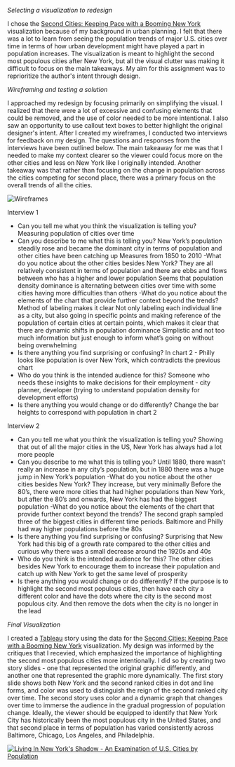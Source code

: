 *Selecting a visualization to redesign*

I chose the [Second Cities: Keeping Pace with a Booming New York](https://www.census.gov/dataviz/visualizations/036/) visualization because of my background in urban planning. I felt that there was a lot to learn from seeing the population trends of major U.S. cities over time in terms of how urban development might have played a part in population increases. The visualization is meant to highlight the second most populous cities after New York, but all the visual clutter was making it difficult to focus on the main takeaways. My aim for this assignment was to reprioritize the author's intent through design.

*Wireframing and testing a solution*

I approached my redesign by focusing primarily on simplifying the visual. I realized that there were a lot of excessive and confusing elements that could be removed, and the use of color needed to be more intentional. I also saw an opportunity to use callout text boxes to better highlight the original designer's intent. After I created my wireframes, I conducted two interviews for feedback on my design. The questions and responses from the interviews have been outlined below. The main takeaway for me was that I needed to make my context clearer so the viewer could focus more on the other cities and less on New York like I originally intended. Another takeaway was that rather than focusing on the change in population across the cities competing for second place, there was a primary focus on the overall trends of all the cities.

![Wireframes](Data-Portfolio/unnamed.jpg)

Interview 1

- Can you tell me what you think the visualization is telling you?
Measuring population of cities over time
- Can you describe to me what this is telling you?
New York’s population steadily rose and became the dominant city in terms of population and other cities have been catching up
Measures from 1850 to 2010
-What do you notice about the other cities besides New York?
They are all relatively consistent in terms of population and there are ebbs and flows between who has a higher and lower population
Seems that population density dominance is alternating between cities over time with some cities having more difficulties than others
-What do you notice about the elements of the chart that provide further context beyond the trends?
Method of labeling makes it clear
Not only labeling each individual line as a city, but also going in specific points and making reference of the population of certain cities at certain points, which makes it clear that there are dynamic shifts in population dominance
Simplistic and not too much information but just enough to inform what’s going on without being overwhelming
- Is there anything you find surprising or confusing?
In chart 2 - Philly looks like population is over New York, which contradicts the previous chart
- Who do you think is the intended audience for this?
Someone who needs these insights to make decisions for their employment - city planner, developer (trying to understand population density for development efforts)
- Is there anything you would change or do differently?
Change the bar heights to correspond with population in chart 2

 
Interview 2

- Can you tell me what you think the visualization is telling you?
Showing that out of all the major cities in the US, New York has always had a lot more people
- Can you describe to me what this is telling you?
Until 1880, there wasn’t really an increase in any city’s population, but in 1880 there was a huge jump in New York’s population 
-What do you notice about the other cities besides New York?
They increase, but very minimally
Before the 80’s, there were more cities that had higher populations than New York, but after the 80’s and onwards, New York has had the biggest population
-What do you notice about the elements of the chart that provide further context beyond the trends?
The second graph sampled three of the biggest cities in different time periods. Baltimore and Philly had way higher populations before the 80s
- Is there anything you find surprising or confusing?
Surprising that New York had this big of a growth rate compared to the other cities and curious why there was a small decrease around the 1920s and 40s
- Who do you think is the intended audience for this?
The other cities besides New York to encourage them to increase their population and catch up with New York to get the same level of prosperity
- Is there anything you would change or do differently?
If the purpose is to highlight the second most populous cities, then have each city a different color and have the dots where the city is the second most populous city. And then remove the dots when the city is no longer in the lead


*Final Visualization*

I created a [Tableau](https://public.tableau.com/views/TellingStorieswithDataHW34/PopulationTrends?:language=en-US&:display_count=n&:origin=viz_share_link) story using the data for the [Second Cities: Keeping Pace with a Booming New York](https://www.census.gov/dataviz/visualizations/036/) visualization. My design was informed by the critiques that I recevied, which emphasized the importance of highlighting the second most populous cities more intentionally. I did so by creating two story slides - one that represented the original graphic differently, and another one that represented the graphic more dynamically. The first story slide shows both New York and the second ranked cities in dot and line forms, and color was used to distinguish the reign of the second ranked city over time. The second story uses color and a dynamic graph that changes over time to immerse the audience in the gradual progression of population change. Ideally, the viewer should be equipped to identify that New York City has historically been the most populous city in the United States, and that second place in terms of population has varied consistently across Baltimore, Chicago, Los Angeles, and Philadelphia. 

<div class='tableauPlaceholder' id='viz1636519754983' style='position: relative'><noscript><a href='#'><img alt='Living In New York&#39;s Shadow - An Examination of U.S. Cities by Population ' src='https:&#47;&#47;public.tableau.com&#47;static&#47;images&#47;Te&#47;TellingStorieswithDataHW34&#47;PopulationTrends&#47;1_rss.png' style='border: none' /></a></noscript><object class='tableauViz'  style='display:none;'><param name='host_url' value='https%3A%2F%2Fpublic.tableau.com%2F' /> <param name='embed_code_version' value='3' /> <param name='site_root' value='' /><param name='name' value='TellingStorieswithDataHW34&#47;PopulationTrends' /><param name='tabs' value='no' /><param name='toolbar' value='yes' /><param name='static_image' value='https:&#47;&#47;public.tableau.com&#47;static&#47;images&#47;Te&#47;TellingStorieswithDataHW34&#47;PopulationTrends&#47;1.png' /> <param name='animate_transition' value='yes' /><param name='display_static_image' value='yes' /><param name='display_spinner' value='yes' /><param name='display_overlay' value='yes' /><param name='display_count' value='yes' /><param name='language' value='en-US' /><param name='filter' value='publish=yes' /></object></div>                <script type='text/javascript'>                    var divElement = document.getElementById('viz1636519754983');                    var vizElement = divElement.getElementsByTagName('object')[0];                    vizElement.style.width='1000px';vizElement.style.height='527px';                    var scriptElement = document.createElement('script');                    scriptElement.src = 'https://public.tableau.com/javascripts/api/viz_v1.js';                    vizElement.parentNode.insertBefore(scriptElement, vizElement);                </script>
